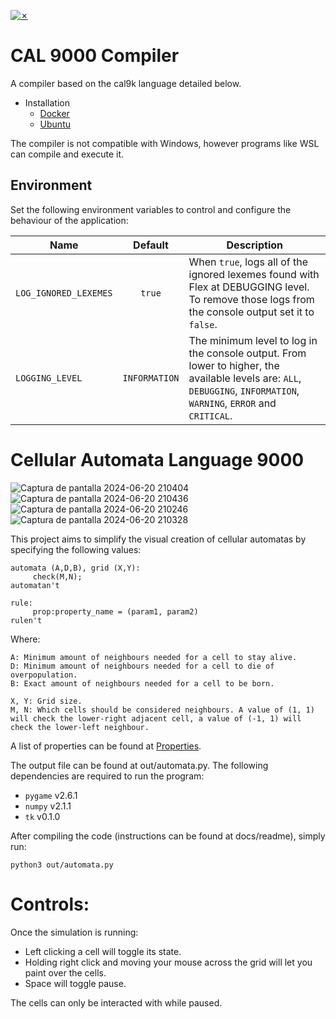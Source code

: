 [![✗](https://img.shields.io/badge/Release-v1.0.0-ffb600.svg?style=for-the-badge)](https://github.com/micaelaperillo/CAL_9000/releases)

# CAL 9000 Compiler

A compiler based on the cal9k language detailed below.

* Installation
  * [Docker](docs/readme/Docker.md)
  * [Ubuntu](docs/readme/Ubuntu.md)

The compiler is not compatible with Windows, however programs like WSL can compile and execute it.

## Environment

Set the following environment variables to control and configure the behaviour of the application:

|Name|Default|Description|
|-|:-:|-|
|`LOG_IGNORED_LEXEMES`|`true`|When `true`, logs all of the ignored lexemes found with Flex at DEBUGGING level. To remove those logs from the console output set it to `false`.|
|`LOGGING_LEVEL`|`INFORMATION`|The minimum level to log in the console output. From lower to higher, the available levels are: `ALL`, `DEBUGGING`, `INFORMATION`, `WARNING`, `ERROR` and `CRITICAL`.|


# Cellular Automata Language 9000
![Captura de pantalla 2024-06-20 210404](https://github.com/micaelaperillo/CAL_9000/assets/84805291/db1fa641-53f0-4f5d-83d6-b32cd044b383)
![Captura de pantalla 2024-06-20 210436](https://github.com/micaelaperillo/CAL_9000/assets/84805291/a8a90c56-dd64-474e-b41e-cba63db8cd40)
![Captura de pantalla 2024-06-20 210246](https://github.com/micaelaperillo/CAL_9000/assets/84805291/084d51ae-6eb0-4b0d-af63-e14e0b3b5fe5)
![Captura de pantalla 2024-06-20 210328](https://github.com/micaelaperillo/CAL_9000/assets/84805291/1940c3f2-fc58-43c2-829d-7c21baddcaf4)

This project aims to simplify the visual creation of cellular automatas by specifying the following values:
```
automata (A,D,B), grid (X,Y):
     check(M,N);
automatan't

rule:
     prop:property_name = (param1, param2)
rulen't
```

Where:
```
A: Minimum amount of neighbours needed for a cell to stay alive.
D: Minimum amount of neighbours needed for a cell to die of overpopulation.
B: Exact amount of neighbours needed for a cell to be born.

X, Y: Grid size.
M, N: Which cells should be considered neighbours. A value of (1, 1) will check the lower-right adjacent cell, a value of (-1, 1) will check the lower-left neighbour.
```

A list of properties can be found at [Properties](docs/Properties.md).

The output file can be found at out/automata.py. The following dependencies are required to run the program:
- `pygame` v2.6.1
- `numpy` v2.1.1
- `tk` v0.1.0

After compiling the code (instructions can be found at docs/readme), simply run:

```
python3 out/automata.py
```

# Controls:
Once the simulation is running:

- Left clicking a cell will toggle its state.
- Holding right click and moving your mouse across the grid will let you paint over the cells.
- Space will toggle pause.
  
The cells can only be interacted with while paused.


